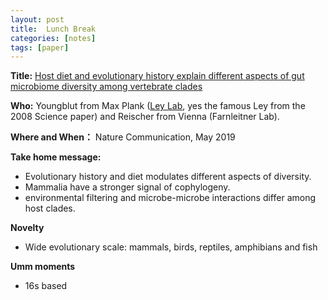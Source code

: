 ```yaml
---
layout: post
title:  Lunch Break
categories: [notes]
tags: [paper]
---
```


__Title:__ [Host diet and evolutionary history explain different aspects of gut microbiome diversity among vertebrate clades](https://www.nature.com/articles/s41467-019-10191-3)

__Who:__ Youngblut from Max Plank ([Ley Lab](https://www.leylab.com/), yes the famous Ley from the 2008 Science paper) and Reischer from Vienna (Farnleitner Lab).

__Where and When：__ Nature Communication, May 2019

__Take home message:__

- Evolutionary history and diet modulates different aspects of diversity.
- Mammalia have a stronger signal of cophylogeny.
- environmental filtering and microbe-microbe interactions differ among host clades.

__Novelty__
- Wide evolutionary scale: mammals, birds, reptiles, amphibians and fish

__Umm moments__

- 16s based
